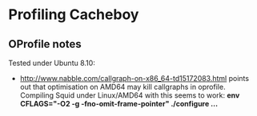 # Profiling Cacheboy #

## OProfile notes ##

Tested under Ubuntu 8.10:

  * http://www.nabble.com/callgraph-on-x86_64-td15172083.html points out that optimisation on AMD64 may kill callgraphs in oprofile. Compiling Squid under Linux/AMD64 with this seems to work: **env CFLAGS="-O2 -g -fno-omit-frame-pointer" ./configure ...**
